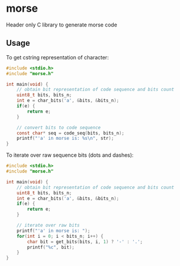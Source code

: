 # morse
Header only C library to generate morse code

## Usage

To get cstring representation of character:

```c
#include <stdio.h>
#include "morse.h"

int main(void) {
    // obtain bit representation of code sequence and bits count
    uint8_t bits, bits_n;
    int e = char_bits('a', &bits, &bits_n);
    if(e) {
        return e;
    }

    // convert bits to code sequence
    const char* seq = code_seq(bits, bits_n);
    printf("'a' in morse is: %s\n", str);
}
```

To iterate over raw sequence bits (dots and dashes):

```c
#include <stdio.h>
#include "morse.h"

int main(void) {
    // obtain bit representation of code sequence and bits count
    uint8_t bits, bits_n;
    int e = char_bits('a', &bits, &bits_n);
    if(e) {
        return e;
    }

    // iterate over raw bits
    printf("'a' in morse is: ");
    for(int i = 0; i < bits_n; i++) {
        char bit = get_bits(bits, i, 1) ? '-' : '.';
        printf("%c", bit);
    }
}
```
